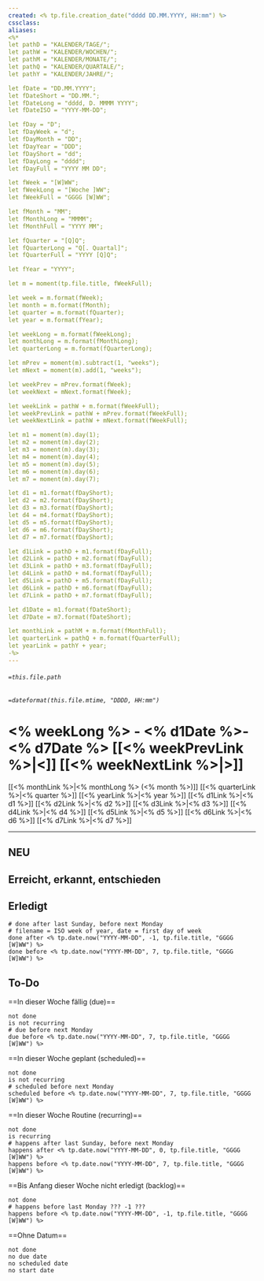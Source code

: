 ```yaml
---
created: <% tp.file.creation_date("dddd DD.MM.YYYY, HH:mm") %>
cssclass:
aliases:
<%*
let pathD = "KALENDER/TAGE/";
let pathW = "KALENDER/WOCHEN/";
let pathM = "KALENDER/MONATE/";
let pathQ = "KALENDER/QUARTALE/";
let pathY = "KALENDER/JAHRE/";

let fDate = "DD.MM.YYYY";
let fDateShort = "DD.MM.";
let fDateLong = "dddd, D. MMMM YYYY";
let fDateISO = "YYYY-MM-DD";

let fDay = "D";
let fDayWeek = "d";
let fDayMonth = "DD";
let fDayYear = "DDD";
let fDayShort = "dd";
let fDayLong = "dddd";
let fDayFull = "YYYY MM DD";

let fWeek = "[W]WW";
let fWeekLong = "[Woche ]WW";
let fWeekFull = "GGGG [W]WW";

let fMonth = "MM";
let fMonthLong = "MMMM";
let fMonthFull = "YYYY MM";

let fQuarter = "[Q]Q";
let fQuarterLong = "Q[. Quartal]";
let fQuarterFull = "YYYY [Q]Q";

let fYear = "YYYY";

let m = moment(tp.file.title, fWeekFull);

let week = m.format(fWeek);
let month = m.format(fMonth);
let quarter = m.format(fQuarter);
let year = m.format(fYear);

let weekLong = m.format(fWeekLong);
let monthLong = m.format(fMonthLong);
let quarterLong = m.format(fQuarterLong);

let mPrev = moment(m).subtract(1, "weeks");
let mNext = moment(m).add(1, "weeks");

let weekPrev = mPrev.format(fWeek);
let weekNext = mNext.format(fWeek);

let weekLink = pathW + m.format(fWeekFull);
let weekPrevLink = pathW + mPrev.format(fWeekFull);
let weekNextLink = pathW + mNext.format(fWeekFull);

let m1 = moment(m).day(1);
let m2 = moment(m).day(2);
let m3 = moment(m).day(3);
let m4 = moment(m).day(4);
let m5 = moment(m).day(5);
let m6 = moment(m).day(6);
let m7 = moment(m).day(7);

let d1 = m1.format(fDayShort);
let d2 = m2.format(fDayShort);
let d3 = m3.format(fDayShort);
let d4 = m4.format(fDayShort);
let d5 = m5.format(fDayShort);
let d6 = m6.format(fDayShort);
let d7 = m7.format(fDayShort);

let d1Link = pathD + m1.format(fDayFull);
let d2Link = pathD + m2.format(fDayFull);
let d3Link = pathD + m3.format(fDayFull);
let d4Link = pathD + m4.format(fDayFull);
let d5Link = pathD + m5.format(fDayFull);
let d6Link = pathD + m6.format(fDayFull);
let d7Link = pathD + m7.format(fDayFull);

let d1Date = m1.format(fDateShort);
let d7Date = m7.format(fDateShort);

let monthLink = pathM + m.format(fMonthFull);
let quarterLink = pathQ + m.format(fQuarterFull);
let yearLink = pathY + year;
-%>
---
```

###### `=this.file.path`
###### `=dateformat(this.file.mtime, "DDDD, HH:mm")`
# <% weekLong %> - <% d1Date %>-<% d7Date %>  [[<% weekPrevLink %>|<]] [[<% weekNextLink %>|>]]
[[<% monthLink %>|<% monthLong %> (<% month %>)]] [[<% quarterLink %>|<% quarter %>]] [[<% yearLink %>|<% year %>]]
[[<% d1Link %>|<% d1 %>]] [[<% d2Link %>|<% d2 %>]] [[<% d3Link %>|<% d3 %>]] [[<% d4Link %>|<% d4 %>]] [[<% d5Link %>|<% d5 %>]] [[<% d6Link %>|<% d6 %>]] [[<% d7Link %>|<% d7 %>]]

---

## NEU
## Erreicht, erkannt, entschieden
## Erledigt

```tasks
# done after last Sunday, before next Monday
# filename = ISO week of year, date = first day of week
done after <% tp.date.now("YYYY-MM-DD", -1, tp.file.title, "GGGG [W]WW") %>
done before <% tp.date.now("YYYY-MM-DD", 7, tp.file.title, "GGGG [W]WW") %>
```

## To-Do

==In dieser Woche fällig (due)==
```tasks
not done
is not recurring
# due before next Monday
due before <% tp.date.now("YYYY-MM-DD", 7, tp.file.title, "GGGG [W]WW") %>
```

==In dieser Woche geplant (scheduled)==
```tasks
not done
is not recurring
# scheduled before next Monday
scheduled before <% tp.date.now("YYYY-MM-DD", 7, tp.file.title, "GGGG [W]WW") %>
```

==In dieser Woche Routine (recurring)==
```tasks
not done
is recurring
# happens after last Sunday, before next Monday
happens after <% tp.date.now("YYYY-MM-DD", 0, tp.file.title, "GGGG [W]WW") %>
happens before <% tp.date.now("YYYY-MM-DD", 7, tp.file.title, "GGGG [W]WW") %>
```

==Bis Anfang dieser Woche nicht erledigt (backlog)==
```tasks
not done
# happens before last Monday ??? -1 ???
happens before <% tp.date.now("YYYY-MM-DD", -1, tp.file.title, "GGGG [W]WW") %>
```

==Ohne Datum==
```tasks
not done
no due date
no scheduled date
no start date
```
